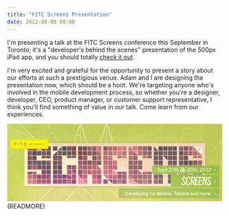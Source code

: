 ```yaml
---
title: "FITC Screens Presentation"
date: 2012-08-08 00:00
---
```


I'm presenting a talk at the FITC Screens conference this September in Toronto; it's a "developer's behind the scenes" presentation of the 500px iPad app, and you should totally [check it out](http://www.fitc.ca/events/presentations/presentation.cfm?event=134&presentation_id=2044).



I'm very excited and grateful for the opportunity to present a story about our efforts at such a prestigious venue. Adam and I are designing the presentation now, which should be a hoot. We're targeting anyone who's involved in the mobile development process, so whether you're a designer, developer, CEO, product manager, or customer support representative, I think you'll find something of value in our talk. Come learn from our experiences.

 ![](/img/import/blog/fitc-screens-presentation/DD0F3B498B6C4C4A936A3AEF45DFF61B.jpg)(READMORE)
